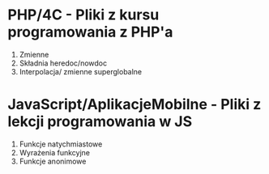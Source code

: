 # PHP/4C - Pliki z kursu programowania z PHP'a

1. Zmienne
2. Składnia heredoc/nowdoc
3. Interpolacja/ zmienne superglobalne

# JavaScript/AplikacjeMobilne - Pliki z lekcji programowania w JS 

1. Funkcje natychmiastowe
2. Wyrażenia funkcyjne
3. Funkcje anonimowe
